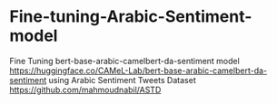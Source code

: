 # Fine-tuning-Arabic-Sentiment-model
Fine Tuning bert-base-arabic-camelbert-da-sentiment model https://huggingface.co/CAMeL-Lab/bert-base-arabic-camelbert-da-sentiment
using Arabic Sentiment Tweets Dataset https://github.com/mahmoudnabil/ASTD

